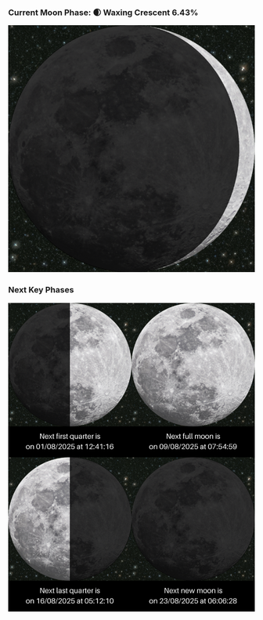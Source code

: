 ### Current Moon Phase: 🌒 Waxing Crescent 6.43%
![Moon Phase](moonphase.png)
### Next Key Phases
![Gallery](gallery.png)